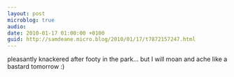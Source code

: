 ```yaml
---
layout: post
microblog: true
audio: 
date: 2010-01-17 01:00:00 +0100
guid: http://samdeane.micro.blog/2010/01/17/t7872157247.html
---
```

pleasantly knackered after footy in the park... but I will moan and ache like a bastard tomorrow :)
